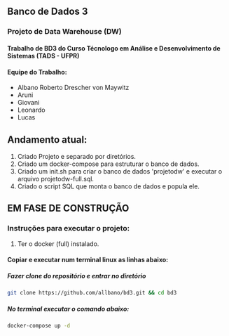 ## Banco de Dados 3
### Projeto de Data Warehouse (DW)


#### Trabalho de BD3 do Curso Técnologo em Análise e Desenvolvimento de Sistemas (TADS - UFPR)

#### Equipe do Trabalho:
* Albano Roberto Drescher von Maywitz
* Aruni
* Giovani
* Leonardo
* Lucas

## Andamento atual:

1. Criado Projeto e separado por diretórios.
2. Criado um docker-compose para estruturar o banco de dados.
3. Criado um init.sh para criar o banco de dados 'projetodw' e executar o arquivo projetodw-full.sql.
4. Criado o script SQL que monta o banco de dados e popula ele.



## EM FASE DE CONSTRUÇÃO
### Instruções para executar o projeto:

1. Ter o docker (full) instalado.

#### Copiar e executar num terminal linux as linhas abaixo:

##### Fazer clone do repositório e entrar no diretório
```bash
git clone https://github.com/allbano/bd3.git && cd bd3
```

##### No terminal executar o comando abaixo:
```bash
docker-compose up -d
```